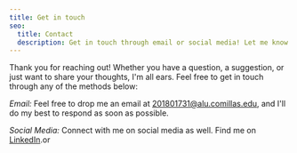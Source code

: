 ```yaml
---
title: Get in touch
seo:
  title: Contact
  description: Get in touch through email or social media! Let me know how I can help.
---
```


Thank you for reaching out! Whether you have a question, a suggestion, or just want to share your thoughts, I'm all ears. Feel free to get in touch through any of the methods below:

_Email:_
Feel free to drop me an email at [201801731@alu.comillas.edu](mailto:201801731@alu.comillas.edu), and I'll do my best to respond as soon as possible.

_Social Media:_
Connect with me on social media as well. Find me on [LinkedIn](https://www.linkedin.com/jobs/view/3987031536/).or
